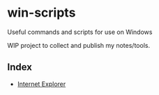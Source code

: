 # win-scripts

Useful commands and scripts for use on Windows

WIP project to collect and publish my notes/tools.

## Index

* [Internet Explorer](ie)
